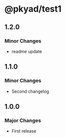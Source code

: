 # @pkyad/test1

## 1.2.0

### Minor Changes

- readme update

## 1.1.0

### Minor Changes

- Second changelog

## 1.0.0

### Major Changes

- First release
